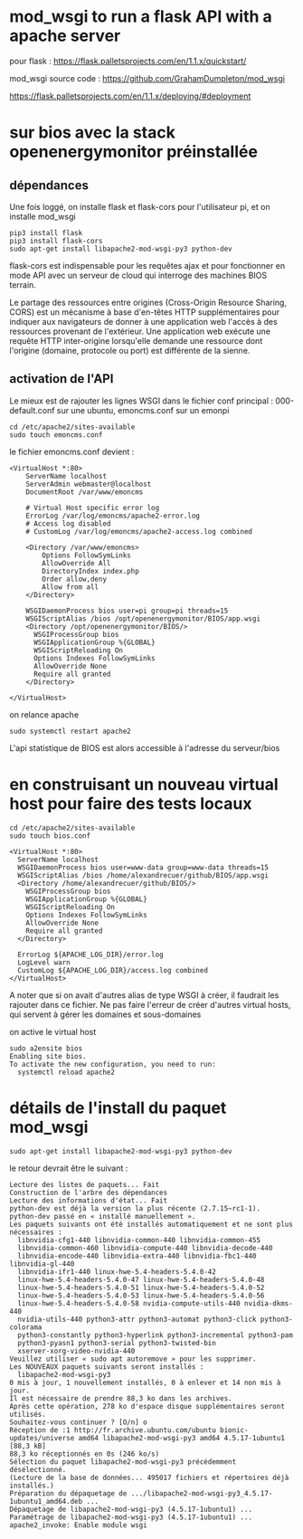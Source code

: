 # mod_wsgi to run a flask API with a apache server 

pour flask : https://flask.palletsprojects.com/en/1.1.x/quickstart/

mod_wsgi source code : https://github.com/GrahamDumpleton/mod_wsgi

https://flask.palletsprojects.com/en/1.1.x/deploying/#deployment

# sur bios avec la stack openenergymonitor préinstallée 

## dépendances

Une fois loggé, on installe flask et flask-cors pour l'utilisateur pi, et on installe mod_wsgi
```
pip3 install flask
pip3 install flask-cors
sudo apt-get install libapache2-mod-wsgi-py3 python-dev
```
flask-cors est indispensable pour les requêtes ajax et pour fonctionner en mode API avec un serveur de cloud qui interroge des machines BIOS terrain.

Le partage des ressources entre origines (Cross-Origin Resource Sharing, CORS) est un mécanisme à base d'en-têtes HTTP supplémentaires pour indiquer aux navigateurs de donner à une application web l'accès à des ressources provenant de l'extérieur. Une application web exécute une requête HTTP inter-origine lorsqu'elle demande une ressource dont l'origine (domaine, protocole ou port) est différente de la sienne. 

## activation de l'API

Le mieux est de rajouter les lignes WSGI dans le fichier conf principal : 000-default.conf sur une ubuntu, emoncms.conf sur un emonpi
```
cd /etc/apache2/sites-available
sudo touch emoncms.conf
```
le fichier emoncms.conf devient :
```
<VirtualHost *:80>
    ServerName localhost
    ServerAdmin webmaster@localhost
    DocumentRoot /var/www/emoncms

    # Virtual Host specific error log
    ErrorLog /var/log/emoncms/apache2-error.log
    # Access log disabled
    # CustomLog /var/log/emoncms/apache2-access.log combined

    <Directory /var/www/emoncms>
        Options FollowSymLinks
        AllowOverride All
        DirectoryIndex index.php
        Order allow,deny
        Allow from all
    </Directory>

    WSGIDaemonProcess bios user=pi group=pi threads=15
    WSGIScriptAlias /bios /opt/openenergymonitor/BIOS/app.wsgi
    <Directory /opt/openenergymonitor/BIOS/>
      WSGIProcessGroup bios
      WSGIApplicationGroup %{GLOBAL}
      WSGIScriptReloading On
      Options Indexes FollowSymLinks
      AllowOverride None
      Require all granted
    </Directory>

</VirtualHost>
```
on relance apache
```
sudo systemctl restart apache2
```
L'api statistique de BIOS est alors accessible à l'adresse du serveur/bios

# en construisant un nouveau virtual host pour faire des tests locaux

```
cd /etc/apache2/sites-available
sudo touch bios.conf
```
```
<VirtualHost *:80>
  ServerName localhost
  WSGIDaemonProcess bios user=www-data group=www-data threads=15
  WSGIScriptAlias /bios /home/alexandrecuer/github/BIOS/app.wsgi
  <Directory /home/alexandrecuer/github/BIOS/>
    WSGIProcessGroup bios
    WSGIApplicationGroup %{GLOBAL}
    WSGIScriptReloading On
    Options Indexes FollowSymLinks
    AllowOverride None
    Require all granted
  </Directory>

  ErrorLog ${APACHE_LOG_DIR}/error.log
  LogLevel warn
  CustomLog ${APACHE_LOG_DIR}/access.log combined
</VirtualHost>
```
A noter que si on avait d'autres alias de type WSGI à créer, il faudrait les rajouter dans ce fichier. 
Ne pas faire l'erreur de créer d'autres virtual hosts, qui servent à gérer les domaines et sous-domaines 

on active le virtual host
```
sudo a2ensite bios
Enabling site bios.
To activate the new configuration, you need to run:
  systemctl reload apache2
```

# détails de l'install du paquet mod_wsgi
```
sudo apt-get install libapache2-mod-wsgi-py3 python-dev
```
le retour devrait être le suivant :
```
Lecture des listes de paquets... Fait
Construction de l'arbre des dépendances       
Lecture des informations d'état... Fait
python-dev est déjà la version la plus récente (2.7.15~rc1-1).
python-dev passé en « installé manuellement ».
Les paquets suivants ont été installés automatiquement et ne sont plus nécessaires :
  libnvidia-cfg1-440 libnvidia-common-440 libnvidia-common-455
  libnvidia-common-460 libnvidia-compute-440 libnvidia-decode-440
  libnvidia-encode-440 libnvidia-extra-440 libnvidia-fbc1-440 libnvidia-gl-440
  libnvidia-ifr1-440 linux-hwe-5.4-headers-5.4.0-42
  linux-hwe-5.4-headers-5.4.0-47 linux-hwe-5.4-headers-5.4.0-48
  linux-hwe-5.4-headers-5.4.0-51 linux-hwe-5.4-headers-5.4.0-52
  linux-hwe-5.4-headers-5.4.0-53 linux-hwe-5.4-headers-5.4.0-56
  linux-hwe-5.4-headers-5.4.0-58 nvidia-compute-utils-440 nvidia-dkms-440
  nvidia-utils-440 python3-attr python3-automat python3-click python3-colorama
  python3-constantly python3-hyperlink python3-incremental python3-pam
  python3-pyasn1 python3-serial python3-twisted-bin
  xserver-xorg-video-nvidia-440
Veuillez utiliser « sudo apt autoremove » pour les supprimer.
Les NOUVEAUX paquets suivants seront installés :
  libapache2-mod-wsgi-py3
0 mis à jour, 1 nouvellement installés, 0 à enlever et 14 non mis à jour.
Il est nécessaire de prendre 88,3 ko dans les archives.
Après cette opération, 278 ko d'espace disque supplémentaires seront utilisés.
Souhaitez-vous continuer ? [O/n] o
Réception de :1 http://fr.archive.ubuntu.com/ubuntu bionic-updates/universe amd64 libapache2-mod-wsgi-py3 amd64 4.5.17-1ubuntu1 [88,3 kB]
88,3 ko réceptionnés en 0s (246 ko/s)              
Sélection du paquet libapache2-mod-wsgi-py3 précédemment désélectionné.
(Lecture de la base de données... 495017 fichiers et répertoires déjà installés.)
Préparation du dépaquetage de .../libapache2-mod-wsgi-py3_4.5.17-1ubuntu1_amd64.deb ...
Dépaquetage de libapache2-mod-wsgi-py3 (4.5.17-1ubuntu1) ...
Paramétrage de libapache2-mod-wsgi-py3 (4.5.17-1ubuntu1) ...
apache2_invoke: Enable module wsgi
```
